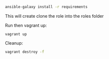 
```bash
ansible-galaxy install -r requirements
```

This will create clone the role into the roles folder

Run then vagrant up:

```
vagrant up
```


Cleanup:

```bash
vagrant destroy -f
```
